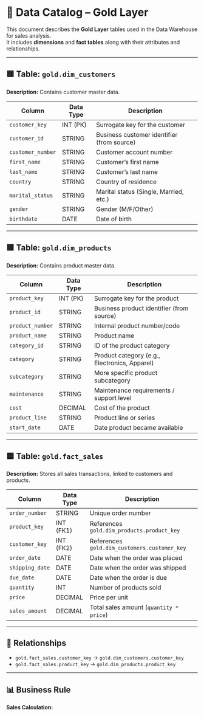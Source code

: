 # 📘 Data Catalog – Gold Layer

This document describes the **Gold Layer** tables used in the Data Warehouse for sales analysis.  
It includes **dimensions** and **fact tables** along with their attributes and relationships.

---

## 🟨 Table: `gold.dim_customers`

**Description:** Contains customer master data.

| Column          | Data Type | Description                                      |
|-----------------|-----------|--------------------------------------------------|
| `customer_key`  | INT (PK)  | Surrogate key for the customer                   |
| `customer_id`   | STRING    | Business customer identifier (from source)       |
| `customer_number` | STRING  | Customer account number                          |
| `first_name`    | STRING    | Customer’s first name                            |
| `last_name`     | STRING    | Customer’s last name                             |
| `country`       | STRING    | Country of residence                             |
| `marital_status`| STRING    | Marital status (Single, Married, etc.)           |
| `gender`        | STRING    | Gender (M/F/Other)                               |
| `birthdate`     | DATE      | Date of birth                                    |

---

## 🟥 Table: `gold.dim_products`

**Description:** Contains product master data.

| Column          | Data Type | Description                                      |
|-----------------|-----------|--------------------------------------------------|
| `product_key`   | INT (PK)  | Surrogate key for the product                    |
| `product_id`    | STRING    | Business product identifier (from source)        |
| `product_number`| STRING    | Internal product number/code                     |
| `product_name`  | STRING    | Product name                                     |
| `category_id`   | STRING    | ID of the product category                       |
| `category`      | STRING    | Product category (e.g., Electronics, Apparel)    |
| `subcategory`   | STRING    | More specific product subcategory                |
| `maintenance`   | STRING    | Maintenance requirements / support level         |
| `cost`          | DECIMAL   | Cost of the product                              |
| `product_line`  | STRING    | Product line or series                           |
| `start_date`    | DATE      | Date product became available                    |

---

## 🟦 Table: `gold.fact_sales`

**Description:** Stores all sales transactions, linked to customers and products.

| Column          | Data Type | Description                                      |
|-----------------|-----------|--------------------------------------------------|
| `order_number`  | STRING    | Unique order number                              |
| `product_key`   | INT (FK1) | References `gold.dim_products.product_key`       |
| `customer_key`  | INT (FK2) | References `gold.dim_customers.customer_key`     |
| `order_date`    | DATE      | Date when the order was placed                   |
| `shipping_date` | DATE      | Date when the order was shipped                  |
| `due_date`      | DATE      | Date when the order is due                       |
| `quantity`      | INT       | Number of products sold                          |
| `price`         | DECIMAL   | Price per unit                                   |
| `sales_amount`  | DECIMAL   | Total sales amount (`quantity * price`)          |

---

## 🔗 Relationships

- `gold.fact_sales.customer_key` → `gold.dim_customers.customer_key`  
- `gold.fact_sales.product_key` → `gold.dim_products.product_key`

---

## 📊 Business Rule

**Sales Calculation:**  
